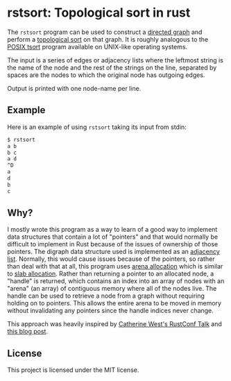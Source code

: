 # rstsort: Topological sort in rust

The `rstsort` program can be used to construct a
[directed graph](https://en.wikipedia.org/wiki/Directed_graph)
and perform a
[topological sort](https://en.wikipedia.org/wiki/Topological_sorting)
on that graph. It is roughly analogous to the
[POSIX tsort](https://en.wikipedia.org/wiki/Tsort)
program available on UNIX-like operating systems.

The input is a series of edges or adjacency lists where the leftmost string is
the name of the node and the rest of the strings on the line, separated by
spaces are the nodes to which the original node has outgoing edges.

Output is printed with one node-name per line.

## Example

Here is an example of using `rstsort` taking its input from stdin:

```sh
$ rstsort
a b
b c
a d
^D
a
d
b
c
```

## Why?

I mostly wrote this program as a way to learn of a good way to implement data
structures that contain a lot of "pointers" and that would normally be
difficult to implement in Rust because of the issues of ownership of those
pointers. The digraph data structure used is implemented as an
[adjacency list](https://en.wikipedia.org/wiki/Adjacency_list).
Normally, this would cause issues because of the pointers, so rather than deal
with that at all, this program uses
[arena allocation](https://en.wikipedia.org/wiki/Region-based_memory_management)
which is similar to
[slab allocation](https://en.wikipedia.org/wiki/Slab_allocation).
Rather than returning a pointer to an allocated node, a "handle" is returned,
which contains an index into an array of nodes with an "arena" (an array) of
contiguous memory where all of the nodes live. The handle can be used to
retrieve a node from a graph without requiring holding on to pointers. This
allows the entire arena to be moved in memory without invalidating any pointers
since the handle indices never change.

This approach was heavily inspired by
[Catherine West's RustConf Talk](https://www.youtube.com/watch?v=aKLntZcp27M)
and
[this blog post](https://floooh.github.io/2018/06/17/handles-vs-pointers.html).

## License

This project is licensed under the MIT license.
